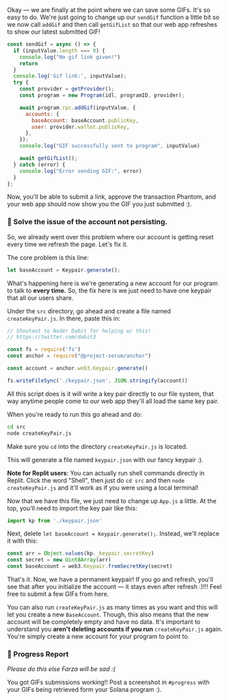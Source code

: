 Okay — we are finally at the point where we can save some GIFs. It's so easy to do. We're just going to change up our `sendGif` function a little bit so we now call `addGif` and then call `getGifList` so that our web app refreshes to show our latest submitted GIF!

```javascript
const sendGif = async () => {
  if (inputValue.length === 0) {
    console.log("No gif link given!")
    return
  }
  console.log('Gif link:', inputValue);
  try {
    const provider = getProvider();
    const program = new Program(idl, programID, provider);

    await program.rpc.addGif(inputValue, {
      accounts: {
        baseAccount: baseAccount.publicKey,
        user: provider.wallet.publicKey,
      },
    });
    console.log("GIF successfully sent to program", inputValue)

    await getGifList();
  } catch (error) {
    console.log("Error sending GIF:", error)
  }
};
```

Now, you'll be able to submit a link, approve the transaction Phantom, and your web app should now show you the GIF you just submitted :).

**<insert video showing sendGif in action>**

### 🙈 Solve the issue of the account not persisting.

So, we already went over this problem where our account is getting reset every time we refresh the page. Let's fix it.

The core problem is this line:

```javascript
let baseAccount = Keypair.generate();
```

What's happening here is we're generating a new account for our program to talk to **every time.** So, the fix here is we just need to have one keypair that all our users share.

Under the `src` directory, go ahead and create a file named `createKeyPair.js`. In there, paste this in:

```javascript
// Shoutout to Nader Dabit for helping w/ this!
// https://twitter.com/dabit3

const fs = require('fs')
const anchor = require("@project-serum/anchor")

const account = anchor.web3.Keypair.generate()

fs.writeFileSync('./keypair.json', JSON.stringify(account))
```

All this script does is it will write a key pair directly to our file system, that way anytime people come to our web app they'll all load the same key pair.

When you're ready to run this go ahead and do:

```bash
cd src
node createKeyPair.js
```

Make sure you `cd` into the directory `createKeyPair.js` is located.

This will generate a file named `keypair.json` with our fancy keypair :).

**Note for Replit users**: You can actually run shell commands directly in Replit. Click the word "Shell", then just do `cd src` and then `node createKeyPair.js` and it'll work as if you were using a local terminal!

Now that we have this file, we just need to change up `App.js` a little. At the top, you'll need to import the key pair like this:

```javascript
import kp from './keypair.json'
```

Next, delete `let baseAccount = Keypair.generate();`. Instead, we'll replace it with this:

```javascript
const arr = Object.values(kp._keypair.secretKey)
const secret = new Uint8Array(arr)
const baseAccount = web3.Keypair.fromSecretKey(secret)
```

That's it. Now, we have a permanent keypair! If you go and refresh, you'll see that after you initialize the account — it stays even after refresh :)!!! Feel free to submit a few GIFs from here.

You can also run `createKeyPair.js` as many times as you want and this will let you create a new `BaseAccount`. Though, this also means that the new account will be completely empty and have no data. It's important to understand you **aren't deleting accounts if you run** `createKeyPair.js` again. You're simply create a new account for your program to point to.

### 🚨 Progress Report

*Please do this else Farza will be sad :(*

You got GIFs submissions working!! Post a screenshot in `#progress` with your GIFs being retrieved form your Solana program :).
